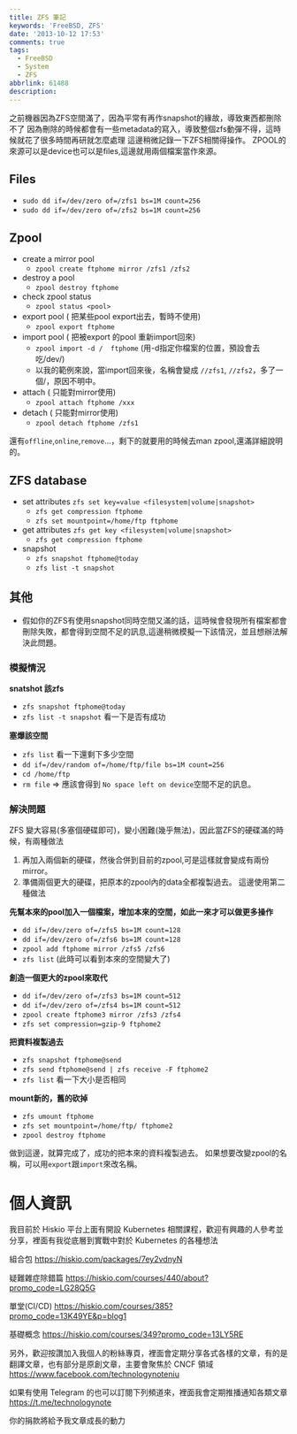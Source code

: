 ```yaml
---
title: ZFS 筆記
keywords: 'FreeBSD, ZFS'
date: '2013-10-12 17:53'
comments: true
tags:
  - FreeBSD
  - System
  - ZFS
abbrlink: 61488
description:
---
```

之前機器因為ZFS空間滿了，因為平常有再作snapshot的緣故，導致東西都刪除不了
因為刪除的時候都會有一些metadata的寫入，導致整個zfs動彈不得，這時候就花了很多時間再研就怎麼處理
這邊稍微記錄一下ZFS相關得操作。
ZPOOL的來源可以是device也可以是files,這邊就用兩個檔案當作來源。

<!--more-->

## Files
- `sudo dd if=/dev/zero of=/zfs1 bs=1M count=256`
- `sudo dd if=/dev/zero of=/zfs2 bs=1M count=256`

## Zpool
- create a mirror pool
	- `zpool create ftphome mirror /zfs1 /zfs2`
- destroy a pool
	- `zpool destroy ftphome`
- check zpool status
	- `zpool status <pool>`
- export pool ( 把某些pool export出去，暫時不使用)
  - `zpool export ftphome`
- import pool ( 把被export 的pool 重新import回來)
	- `zpool import -d /  ftphome`  (用-d指定你檔案的位置，預設會去吃/dev/)
  - 以我的範例來說，當import回來後，名稱會變成 `//zfs1`, `//zfs2`，多了一個/，原因不明中。
- attach ( 只能對mirror使用)
	- `zpool attach ftphome /xxx`
- detach ( 只能對mirror使用)
  - `zpool detach ftphome /zfs1`

還有`offline`,`online`,`remove`...，剩下的就要用的時候去man zpool,還滿詳細說明的。


## ZFS database
- set attributes `zfs set key=value <filesystem|volume|snapshot> `
  - `zfs get compression ftphome`
  - `zfs set mountpoint=/home/ftp ftphome`
- get attributes `zfs get key <filesystem|volume|snapshot> `
  - `zfs get compression ftphome`
- snapshot
	- `zfs snapshot ftphome@today `
  - `zfs list -t snapshot`

## 其他
- 假如你的ZFS有使用snapshot同時空間又滿的話，這時候會發現所有檔案都會刪除失敗，都會得到空間不足的訊息,這邊稍微模擬一下該情況，並且想辦法解決此問題。

### 模擬情況

**snatshot 該zfs**
- `zfs snapshot ftphome@today`
- `zfs list -t snapshot`   看一下是否有成功

**塞爆該空間**
- `zfs list` 看一下還剩下多少空間
- `dd if=/dev/random of=/home/ftp/file bs=1M count=256`
- `cd /home/ftp`
- `rm file`  => 應該會得到 ` No space left on device `空間不足的訊息。

### 解決問題
ZFS 變大容易(多塞個硬碟即可)，變小困難(幾乎無法)，因此當ZFS的硬碟滿的時候，有兩種做法
1. 再加入兩個新的硬碟，然後合併到目前的zpool,可是這樣就會變成有兩份mirror。
2. 準備兩個更大的硬碟，把原本的zpool內的data全都複製過去。
這邊使用第二種做法

**先幫本來的pool加入一個檔案，增加本來的空間，如此一來才可以做更多操作**
- `dd if=/dev/zero of=/zfs5 bs=1M count=128`
- `dd if=/dev/zero of=/zfs6 bs=1M count=128`
- `zpool add ftphome mirror /zfs5 /zfs6`
- `zfs list`
   (此時可以看到本來的空間變大了)

**創造一個更大的zpool來取代**

- `dd if=/dev/zero of=/zfs3 bs=1M count=512`
- `dd if=/dev/zero of=/zfs4 bs=1M count=512`
- `zpool create ftphome3 mirror /zfs3 /zfs4`
- `zfs set compression=gzip-9 ftphome2`

**把資料複製過去**
- `zfs snapshot ftphome@send`
- `zfs send ftphome@send | zfs receive -F ftphome2`
- `zfs list` 看一下大小是否相同

**mount新的，舊的砍掉**
- `zfs umount ftphome`
- `zfs set mountpoint=/home/ftp/ ftphome2`
- `zpool destroy ftphome`

做到這邊，就算完成了，成功的把本來的資料複製過去。
如果想要改變zpool的名稱，可以用`export`跟`import`來改名稱。

# 個人資訊
我目前於 Hiskio 平台上面有開設 Kubernetes 相關課程，歡迎有興趣的人參考並分享，裡面有我從底層到實戰中對於 Kubernetes 的各種想法

組合包
https://hiskio.com/packages/7ey2vdnyN

疑難雜症除錯篇
https://hiskio.com/courses/440/about?promo_code=LG28Q5G

單堂(CI/CD)
https://hiskio.com/courses/385?promo_code=13K49YE&p=blog1

基礎概念
https://hiskio.com/courses/349?promo_code=13LY5RE

另外，歡迎按讚加入我個人的粉絲專頁，裡面會定期分享各式各樣的文章，有的是翻譯文章，也有部分是原創文章，主要會聚焦於 CNCF 領域
https://www.facebook.com/technologynoteniu

如果有使用 Telegram 的也可以訂閱下列頻道來，裡面我會定期推播通知各類文章
https://t.me/technologynote

你的捐款將給予我文章成長的動力
<script type="text/javascript" src="https://cdnjs.buymeacoffee.com/1.0.0/button.prod.min.js" data-name="bmc-button" data-slug="hwchiu" data-color="#000000" data-emoji=""  data-font="Cookie" data-text="Buy me a coffee" data-outline-color="#fff" data-font-color="#fff" data-coffee-color="#fd0" ></script>